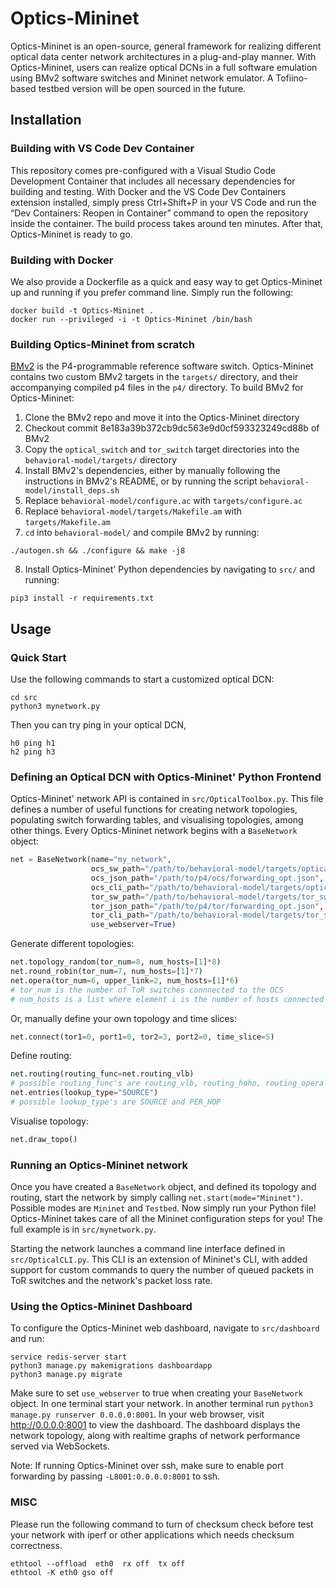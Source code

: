 # Optics-Mininet

Optics-Mininet is an open-source, general framework for realizing different optical data center network architectures in a plug-and-play manner. With Optics-Mininet, users can realize optical DCNs in a full software emulation using BMv2 software switches and Mininet network emulator. A Tofiino-based testbed version will be open sourced in the future.

## Installation

### Building with VS Code Dev Container

This repository comes pre-configured with a Visual Studio Code Development Container that includes all necessary dependencies for building and testing. With Docker and the VS Code Dev Containers extension installed, simply press Ctrl+Shift+P in your VS Code and run the “Dev Containers: Reopen in Container” command to open the repository inside the container. The build process takes around ten minutes. After that, Optics-Mininet is ready to go.

### Building with Docker

We also provide a Dockerfile as a quick and easy way to get Optics-Mininet up and running if you prefer command line. Simply run the following:
```
docker build -t Optics-Mininet .
docker run --privileged -i -t Optics-Mininet /bin/bash
```

### Building Optics-Mininet from scratch

[BMv2](https://github.com/p4lang/behavioral-model) is the P4-programmable reference software switch. Optics-Mininet contains two custom BMv2 targets in the `targets/` directory, and their accompanying compiled p4 files in the `p4/` directory. To build BMv2 for Optics-Mininet: 
1. Clone the BMv2 repo and move it into the Optics-Mininet directory
2. Checkout commit 8e183a39b372cb9dc563e9d0cf593323249cd88b of BMv2
3. Copy the `optical_switch` and `tor_switch` target directories into the `behavioral-model/targets/` directory
4. Install BMv2's dependencies, either by manually following the instructions in BMv2's README, or by running the script `behavioral-model/install_deps.sh`
5. Replace `behavioral-model/configure.ac` with `targets/configure.ac`
6. Replace `behavioral-model/targets/Makefile.am` with `targets/Makefile.am`
7. `cd` into `behavioral-model/` and compile BMv2 by running:
```
./autogen.sh && ./configure && make -j8
```
8. Install Optics-Mininet' Python dependencies by navigating to `src/` and running:
```
pip3 install -r requirements.txt
```

## Usage

### Quick Start

Use the following commands to start a customized optical DCN:
```
cd src
python3 mynetwork.py
```
Then you can try ping in your optical DCN,
```
h0 ping h1
h2 ping h3
```

### Defining an Optical DCN with Optics-Mininet' Python Frontend

Optics-Mininet' network API is contained in `src/OpticalToolbox.py`. This file defines a number of useful functions for creating network topologies, populating switch forwarding tables, and visualising topologies, among other things. Every Optics-Mininet network begins with a `BaseNetwork` object:
```python
net = BaseNetwork(name="my_network",
                  ocs_sw_path="/path/to/behavioral-model/targets/optical_switch/optical_switch",
                  ocs_json_path="/path/to/p4/ocs/forwarding_opt.json",
                  ocs_cli_path="/path/to/behavioral-model/targets/optical_switch/oswitch_CLI",
                  tor_sw_path="/path/to/behavioral-model/targets/tor_switch/tor_switch",
                  tor_json_path="/path/to/p4/tor/forwarding_opt.json",
                  tor_cli_path="/path/to/behavioral-model/targets/tor_switch/tswitch_CLI",
                  use_webserver=True)
```
Generate different topologies:
```python
net.topology_random(tor_num=8, num_hosts=[1]*8)
net.round_robin(tor_num=7, num_hosts=[1]*7)
net.opera(tor_num=6, upper_link=2, num_hosts=[1]*6)
# tor_num is the number of ToR switches connnected to the OCS
# num_hosts is a list where element i is the number of hosts connected to ToR switch i
```
Or, manually define your own topology and time slices:
```python
net.connect(tor1=0, port1=0, tor2=3, port2=0, time_slice=5)
```
Define routing:
```python
net.routing(routing_func=net.routing_vlb)
# possible routing_func's are routing_vlb, routing_hoho, routing_opera
net.entries(lookup_type="SOURCE")
# possible lookup_type's are SOURCE and PER_HOP
```
Visualise topology:
```python
net.draw_topo()
```

### Running an Optics-Mininet network

Once you have created a `BaseNetwork` object, and defined its topology and routing, start the network by simply calling `net.start(mode="Mininet")`. Possible modes are `Mininet` and `Testbed`. Now simply run your Python file! Optics-Mininet takes care of all the Mininet configuration steps for you! The full example is in `src/mynetwork.py`.

Starting the network launches a command line interface defined in `src/OpticalCLI.py`. This CLI is an extension of Mininet's CLI, with added support for custom commands to query the number of queued packets in ToR switches and the network's packet loss rate. 

### Using the Optics-Mininet Dashboard

To configure the Optics-Mininet web dashboard, navigate to `src/dashboard` and run:
```
service redis-server start
python3 manage.py makemigrations dashboardapp
python3 manage.py migrate
```
Make sure to set `use_webserver` to true when creating your `BaseNetwork` object. In one terminal start your network. In another terminal run `python3 manage.py runserver 0.0.0.0:8001`. In your web browser, visit http://0.0.0.0:8001 to view the dashboard. The dashboard displays the network topology, along with realtime graphs of network performance served via WebSockets. 

Note: If running Optics-Mininet over ssh, make sure to enable port forwarding by passing `-L8001:0.0.0.0:8001` to ssh.

### MISC

Please run the following command to turn of checksum check before test your network with iperf or other applications which needs checksum correctness.
```
ethtool --offload  eth0  rx off  tx off
ethtool -K eth0 gso off
```